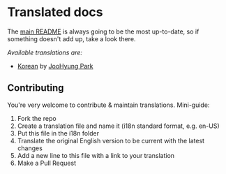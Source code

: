 # Translated docs

The [main README](https://github.com/fadeit/responsive-html-email-signature) is always going to be the most up-to-date, so if something doesn't add up, take a look there.

*Available translations are:*
- [Korean](ko-KR.md) by [JooHyung Park](https://github.com/dusskapark) 
<!-- SOON! - [Romanian](ro-RO.md) by [Dan Mindru](https://github.com/danmindru) -->

## Contributing
You're very welcome to contribute & maintain translations.
Mini-guide:

1. Fork the repo
2. Create a translation file and name it (i18n standard format, e.g. en-US)
3. Put this file in the i18n folder
4. Translate the original English version to be current with the latest changes
5. Add a new line to this file with a link to your translation
6. Make a Pull Request

